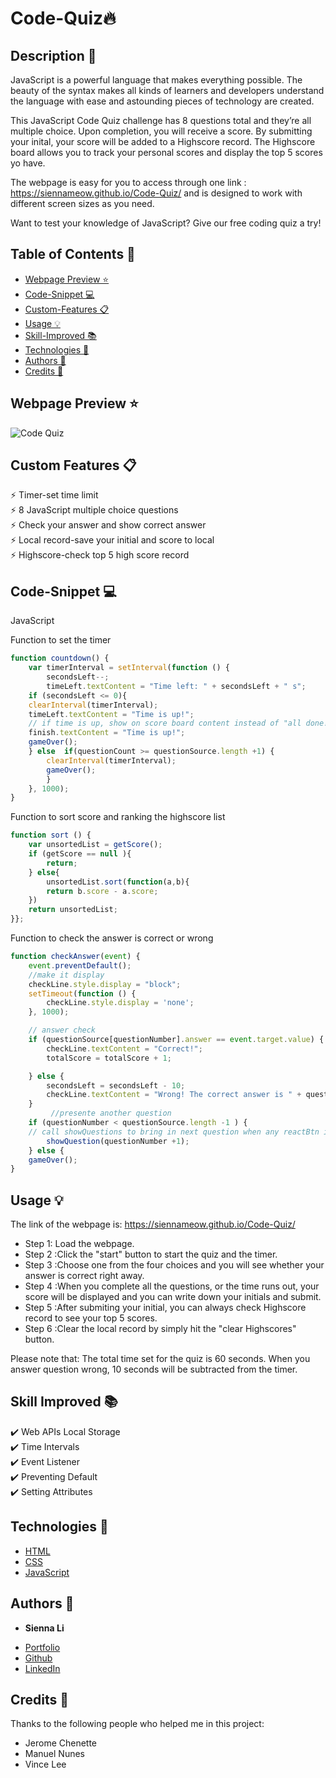 # Code-Quiz🔥

## Description 📝 

JavaScript is a powerful language that makes everything possible. The beauty of the syntax makes all kinds of learners and developers understand the language with ease and astounding pieces of technology are created.

This JavaScript Code Quiz challenge has 8 questions total and they’re all multiple choice. Upon completion, you will receive a score. By submitting your inital, your score will be added to a Highscore record. The Highscore board allows you to track your personal scores and display the top 5 scores yo have.

The webpage is easy for you to access through one link : https://siennameow.github.io/Code-Quiz/ and is designed to work with different screen sizes as you need.

Want to test your knowledge of JavaScript? Give our free coding quiz a try! 

## Table of Contents 📖

* [Webpage Preview ⭐](#webpage-preview-)
* [Code-Snippet 💻](#code-snippet-)
* [Custom-Features 📋](#custom-features-)
* [Usage 💡](#usage-)
* [Skill-Improved 📚](#skill-improved-)
* [Technologies 🔧](#technologies-)
* [Authors 👩](#authors-)
* [Credits 🙌](#credits-)

## Webpage Preview ⭐
 

![Code Quiz](https://user-images.githubusercontent.com/101283174/161477101-64e471f3-7c7b-4787-93e8-2309be76cbe8.gif)


## Custom Features 📋

⚡️ Timer-set time limit\
⚡️ 8 JavaScript multiple choice questions\
⚡️ Check your answer and show correct answer\
⚡️ Local record-save your initial and score to local\
⚡️ Highscore-check top 5 high score record

## Code-Snippet 💻

JavaScript

Function to set the timer
```JavaScript
function countdown() { 
    var timerInterval = setInterval(function () {
        secondsLeft--;
        timeLeft.textContent = "Time left: " + secondsLeft + " s";
    if (secondsLeft <= 0){
    clearInterval(timerInterval);
    timeLeft.textContent = "Time is up!"; 
    // if time is up, show on score board content instead of "all done!"
    finish.textContent = "Time is up!";
    gameOver();
    } else  if(questionCount >= questionSource.length +1) {
        clearInterval(timerInterval);
        gameOver();
        } 
    }, 1000);
}
```


Function to sort score and ranking the highscore list
```JavaScript
function sort () {
    var unsortedList = getScore();
    if (getScore == null ){
        return;
    } else{
        unsortedList.sort(function(a,b){
        return b.score - a.score;
    })
    return unsortedList;
}};
```

Function to check the answer is correct or wrong
```JavaScript
function checkAnswer(event) {
    event.preventDefault();
    //make it display
    checkLine.style.display = "block";
    setTimeout(function () {
        checkLine.style.display = 'none';
    }, 1000);

    // answer check
    if (questionSource[questionNumber].answer == event.target.value) {
        checkLine.textContent = "Correct!"; 
        totalScore = totalScore + 1;

    } else {
        secondsLeft = secondsLeft - 10;
        checkLine.textContent = "Wrong! The correct answer is " + questionSource[questionNumber].answer + " .";
    }
         //presente another question
    if (questionNumber < questionSource.length -1 ) {
    // call showQuestions to bring in next question when any reactBtn is clicked
        showQuestion(questionNumber +1);
    } else {
    gameOver();
}
```


## Usage 💡

The link of the webpage is: https://siennameow.github.io/Code-Quiz/

- Step 1: Load the webpage.
- Step 2 :Click the "start" button to start the quiz and the timer.
- Step 3 :Choose one from the four choices and you will see whether your answer is correct right away.
- Step 4 :When you complete all the questions, or the time runs out, your score will be displayed and you can write down your initials and submit.
- Step 5 :After submiting your initial, you can always check Highscore record to see your top 5 scores.
- Step 6 :Clear the local record by simply hit the "clear Highscores" button.


Please note that:
The total time set for the quiz is 60 seconds.
When you answer question wrong, 10 seconds will be subtracted from the timer.

## Skill Improved 📚
✔️ Web APIs Local Storage\
✔️ Time Intervals\
✔️ Event Listener\
✔️ Preventing Default\
✔️ Setting Attributes


## Technologies 🔧

* [HTML](https://developer.mozilla.org/en-US/docs/Web/HTML)
* [CSS](https://developer.mozilla.org/en-US/docs/Web/CSS)
* [JavaScript](https://developer.mozilla.org/en-US/docs/Web/JavaScript)

## Authors 👩

* **Sienna Li** 

- [Portfolio](#)
- [Github](https://github.com/siennameow)
- [LinkedIn](https://www.linkedin.com/in/hexuanli/)


## Credits 🙌

Thanks to the following people who helped me in this project:
- Jerome Chenette
- Manuel Nunes
- Vince Lee
